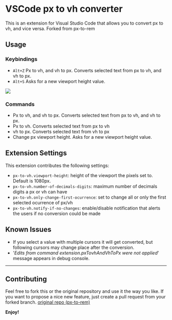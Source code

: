 # VSCode px to vh converter

This is an extension for Visual Studio Code that allows you to convert px to vh, and vice versa.
Forked from px-to-rem

## Usage

### Keybindings

- `Alt+Z` Px to vh, and vh to px. Converts selected text from px to vh, and vh to px.
- `Alt+S` Asks for a new viewport height value.

![](./imgs/alt_z.gif)

### Commands

- Px to vh, and vh to px. Converts selected text from px to vh, and vh to px.
- Px to vh. Converts selected text from px to vh
- vh to px. Converts selected text from vh to px
- Change px viewport height. Asks for a new viewport height value.

## Extension Settings

This extension contributes the following settings:

- `px-to-vh.viewport-height`: height of the viewport the pixels set to. Default is 1080px.
- `px-to-vh.number-of-decimals-digits`: maximum number of decimals digits a px or vh can have
- `px-to-vh.only-change-first-ocurrence`: set to change all or only the first selected ocurrence of px/vh
- `px-to-vh.notify-if-no-changes`: enable/disable notification that alerts the users if no conversion could be made

## Known Issues

- If you select a value with multiple cursors it will get converted, but following cursors may change place after the conversion.
- '_Edits from command extension.pxTovhAndVhToPx were not applied_' message appears in debug console.

---

## Contributing

Feel free to fork this or the original repository and use it the way you like. If you want to propose a nice new feature, just create a pull request from your forked branch.
[original repo (px-to-rem)](https://github.com/sainoba/vscode-px-to-rem)

**Enjoy!**
